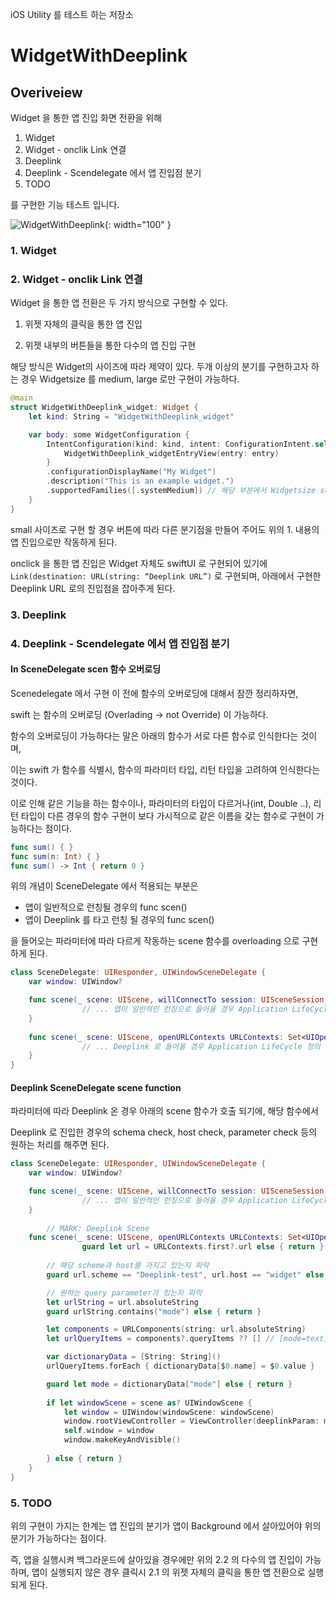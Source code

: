 iOS Utility 를 테스트 하는 저장소



# WidgetWithDeeplink

## Overiveiew

Widget 을 통한 앱 진입 화면 전환을 위해 

1. Widget
2. Widget - onclik Link 연결
3. Deeplink 
4. Deeplink - Scendelegate 에서 앱 진입점 분기
5. TODO

를 구현한 기능 테스트 입니다. 

![WidgetWithDeeplink](https://user-images.githubusercontent.com/67617819/190979898-3e134b3d-475c-4fea-8ad1-4850fc44ec34.gif){: width="100"
}

### 1. Widget

### 2. Widget - onclik Link 연결

Widget 을 통한 앱 전환은 두 가지 방식으로 구현할 수 있다. 

1. 위젯 자체의 클릭을 통한 앱 진입

1. 위젯 내부의 버튼들을 통한 다수의 앱 진입 구현

해당 방식은 Widget의 사이즈에 따라 제약이 있다. 두개 이상의 분기를 구현하고자 하는 경우 Widgetsize 를 medium, large 로만 구현이 가능하다. 

```swift
@main
struct WidgetWithDeeplink_widget: Widget {
    let kind: String = "WidgetWithDeeplink_widget"

    var body: some WidgetConfiguration {
        IntentConfiguration(kind: kind, intent: ConfigurationIntent.self, provider: Provider()) { entry in
            WidgetWithDeeplink_widgetEntryView(entry: entry)
        }
        .configurationDisplayName("My Widget")
        .description("This is an example widget.")
        .supportedFamilies([.systemMedium]) // 해당 부분에서 Widgetsize setup
    }
}
```

small 사이즈로 구현 할 경우 버튼에 따라 다른 분기점을 만들어 주어도 위의 1. 내용의 앱 진입으로만 작동하게 된다. 

onclick 을 통한 앱 진입은 Widget 자체도 swiftUI 로 구현되어 있기에  `Link(destination: URL(string: “Deeplink URL”)` 로 구현되며, 아래에서 구현한 Deeplink URL 로의 진입점을 잡아주게 된다.   

### 3. Deeplink

### 4. Deeplink - Scendelegate 에서 앱 진입점 분기

#### **In SceneDelegate scen 함수 오버로딩**

Scenedelegate 에서 구현 이 전에 함수의 오버로딩에 대해서 잠깐 정리하자면, 

swift 는 함수의 오버로딩 (Overlading → not Override) 이 가능하다. 

함수의 오버로딩이 가능하다는 말은 아래의 함수가 서로 다른 함수로 인식한다는 것이며, 

이는 swift 가 함수를 식별시, 함수의 파라미터 타입, 리턴 타입을 고려하여 인식한다는 것이다.

이로 인해 같은 기능을 하는 함수이나, 파라미터의 타입이 다르거나(int, Double ..), 리턴 타입이 다른 경우의 함수 구현이 보다 가시적으로 같은 이름을 갖는 함수로 구현이 가능하다는 점이다. 

```swift
func sum() { }
func sum(n: Int) { }
func sum() -> Int { return 0 }
```

위의 개념이 SceneDelegate 에서 적용되는 부분은 

- 앱이 일반적으로 런칭될 경우의 func scen()
- 앱이 Deeplink 를 타고 런칭 될 경우의 func scen()

을 들어오는 파라미터에 따라 다르게 작동하는 scene 함수를 overloading 으로 구현하게 된다. 

```swift
class SceneDelegate: UIResponder, UIWindowSceneDelegate {
    var window: UIWindow?

    func scene(_ scene: UIScene, willConnectTo session: UISceneSession, options connectionOptions: UIScene.ConnectionOptions) {
				// ... 앱이 일반적인 런칭으로 들어올 경우 Application LifeCycle 정의 
    }
    
    func scene(_ scene: UIScene, openURLContexts URLContexts: Set<UIOpenURLContext>) {
				// ... Deeplink 로 들어올 경우 Application LifeCycle 정의 
    }
}
```

#### **Deeplink** SceneDelegate **scene function**

파라미터에 따라 Deeplink 온 경우 아래의 scene 함수가 호출 되기에, 해당 함수에서 

Deeplink 로 진입한 경우의 schema check, host check, parameter check 등의 원하는 처리를 해주면 된다. 

```swift
class SceneDelegate: UIResponder, UIWindowSceneDelegate {
    var window: UIWindow?

    func scene(_ scene: UIScene, willConnectTo session: UISceneSession, options connectionOptions: UIScene.ConnectionOptions) {
				// ... 앱이 일반적인 런칭으로 들어올 경우 Application LifeCycle 정의 
    }
    
		// MARK: Deeplink Scene 
    func scene(_ scene: UIScene, openURLContexts URLContexts: Set<UIOpenURLContext>) {
				guard let url = URLContexts.first?.url else { return }
        
        // 해당 scheme과 host를 가지고 있는지 파악
        guard url.scheme == "Deeplink-test", url.host == "widget" else { return }

        // 원하는 query parameter가 있는지 파악
        let urlString = url.absoluteString
        guard urlString.contains("mode") else { return }

        let components = URLComponents(string: url.absoluteString)
        let urlQueryItems = components?.queryItems ?? [] // [mode=text]

        var dictionaryData = [String: String]()
        urlQueryItems.forEach { dictionaryData[$0.name] = $0.value }

        guard let mode = dictionaryData["mode"] else { return }
        
        if let windowScene = scene as? UIWindowScene {
            let window = UIWindow(windowScene: windowScene)
            window.rootViewController = ViewController(deeplinkParam: mode)
            self.window = window
            window.makeKeyAndVisible()
            
        } else { return }
    }
}
```

### 5. TODO

위의 구현이 가지는 한계는 앱 진입의 분기가 앱이 Background 에서 살아있어야 위의 분기가 가능하다는 점이다. 

즉, 앱을 실행시켜 백그라운드에 살아있을 경우에만 위의 2.2 의 다수의 앱 진입이 가능하며, 앱이 실행되지 않은 경우 클릭시 2.1 의 위젯 자체의 클릭을 통한 앱 전환으로 실행되게 된다.


